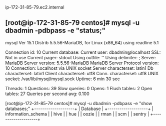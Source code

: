 ip-172-31-85-79.ec2.internal


[root@ip-172-31-85-79 centos]# mysql -u dbadmin -pdbpass -e "status;"
--------------
mysql  Ver 15.1 Distrib 5.5.56-MariaDB, for Linux (x86_64) using readline 5.1

Connection id:          10
Current database:
Current user:           dbadmin@localhost
SSL:                    Not in use
Current pager:          stdout
Using outfile:          ''
Using delimiter:        ;
Server:                 MariaDB
Server version:         5.5.56-MariaDB MariaDB Server
Protocol version:       10
Connection:             Localhost via UNIX socket
Server characterset:    latin1
Db     characterset:    latin1
Client characterset:    utf8
Conn.  characterset:    utf8
UNIX socket:            /var/lib/mysql/mysql.sock
Uptime:                 6 min 30 sec

Threads: 1  Questions: 39  Slow queries: 0  Opens: 1  Flush tables: 2  Open tables: 27  Queries per          second avg: 0.100



[root@ip-172-31-85-79 centos]# mysql -u dbadmin -pdbpass -e "show databases;"
+--------------------+
| Database           |
+--------------------+
| information_schema |
| hive               |
| hue                |
| oozie              |
| rman               |
| scm                |
| sentry             |
+--------------------+
